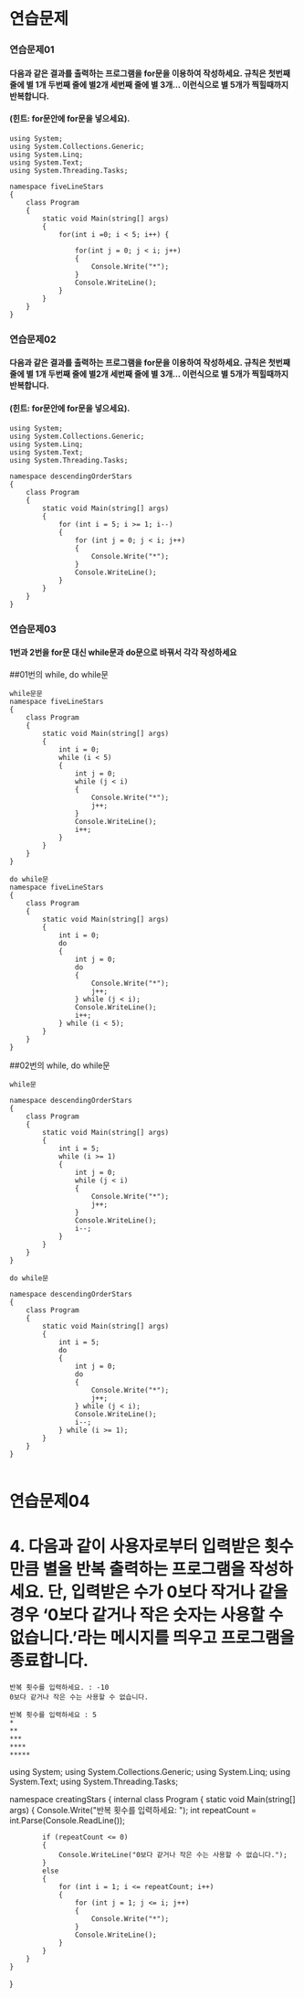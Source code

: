 # 연습문제

### 연습문제01
#### 다음과 같은 결과를 출력하는 프로그램을 for문을 이용하여 작성하세요. 규칙은 첫번째 줄에 별 1개 두번째 줄에 별2개 세번째 줄에 별 3개... 이런식으로 별 5개가 찍힐때까지 반복합니다.
#### (힌트: for문안에 for문을 넣으세요).

```
using System;
using System.Collections.Generic;
using System.Linq;
using System.Text;
using System.Threading.Tasks;

namespace fiveLineStars
{
    class Program
    {
        static void Main(string[] args)
        {
            for(int i =0; i < 5; i++) {
              
                for(int j = 0; j < i; j++)
                {
                    Console.Write("*");
                }
                Console.WriteLine();
            }
        }
    }
}
```


### 연습문제02
#### 다음과 같은 결과를 출력하는 프로그램을 for문을 이용하여 작성하세요. 규칙은 첫번째 줄에 별 1개 두번째 줄에 별2개 세번째 줄에 별 3개... 이런식으로 별 5개가 찍힐때까지 반복합니다.
#### (힌트: for문안에 for문을 넣으세요).
```
using System;
using System.Collections.Generic;
using System.Linq;
using System.Text;
using System.Threading.Tasks;

namespace descendingOrderStars
{
    class Program
    {
        static void Main(string[] args)
        {
            for (int i = 5; i >= 1; i--)
            {
                for (int j = 0; j < i; j++)
                {
                    Console.Write("*");
                }
                Console.WriteLine();
            }
        }
    }
}

```
### 연습문제03
#### 1번과 2번을 for문 대신 while문과 do문으로 바꿔서 각각 작성하세요

##01번의 while, do while문
```
while문문
namespace fiveLineStars
{
    class Program
    {
        static void Main(string[] args)
        {
            int i = 0;
            while (i < 5)
            {
                int j = 0;
                while (j < i)
                {
                    Console.Write("*");
                    j++;
                }
                Console.WriteLine();
                i++;
            }
        }
    }
}

```
```
do while문
namespace fiveLineStars
{
    class Program
    {
        static void Main(string[] args)
        {
            int i = 0;
            do
            {
                int j = 0;
                do
                {
                    Console.Write("*");
                    j++;
                } while (j < i);
                Console.WriteLine();
                i++;
            } while (i < 5);
        }
    }
}
```
##02번의 while, do while문

```
while문

namespace descendingOrderStars
{
    class Program
    {
        static void Main(string[] args)
        {
            int i = 5;
            while (i >= 1)
            {
                int j = 0;
                while (j < i)
                {
                    Console.Write("*");
                    j++;
                }
                Console.WriteLine();
                i--;
            }
        }
    }
}
```
```
do while문

namespace descendingOrderStars
{
    class Program
    {
        static void Main(string[] args)
        {
            int i = 5;
            do
            {
                int j = 0;
                do
                {
                    Console.Write("*");
                    j++;
                } while (j < i);
                Console.WriteLine();
                i--;
            } while (i >= 1);
        }
    }
}


```
# 연습문제04
# 4. 다음과 같이 사용자로부터 입력받은 횟수만큼 별을 반복 출력하는 프로그램을 작성하세요. 단, 입력받은 수가 0보다 작거나 같을 경우 ‘0보다 같거나 작은 숫자는 사용할 수 없습니다.’라는 메시지를 띄우고 프로그램을 종료합니다.

```
반복 횟수를 입력하세요. : -10
0보다 같거나 작은 수는 사용할 수 없습니다.

반복 횟수를 입력하세요 : 5
*
**
***
****
***** 
```
using System;
using System.Collections.Generic;
using System.Linq;
using System.Text;
using System.Threading.Tasks;

namespace creatingStars
{
    internal class Program
    {
        static void Main(string[] args)
        {
            Console.Write("반복 횟수를 입력하세요: ");
            int repeatCount = int.Parse(Console.ReadLine());

            if (repeatCount <= 0)
            {
                Console.WriteLine("0보다 같거나 작은 수는 사용할 수 없습니다.");
            }
            else
            {
                for (int i = 1; i <= repeatCount; i++)
                {
                    for (int j = 1; j <= i; j++)
                    {
                        Console.Write("*");
                    }
                    Console.WriteLine();
                }
            }
        }
    }
}
```

```

